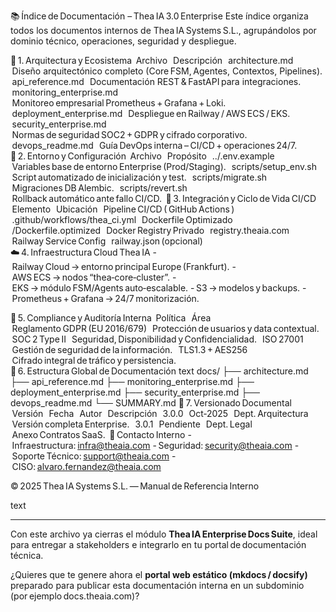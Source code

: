 📚 Índice de Documentación – Thea IA 3.0 Enterprise
Este índice organiza todos los documentos internos de Thea IA Systems S.L., agrupándolos por dominio técnico, operaciones, seguridad y despliegue.

🧠 1. Arquitectura y Ecosistema
 Archivo 	 Descripción 
 architecture.md 	 Diseño arquitectónico completo (Core FSM, Agentes, Contextos, Pipelines). 
 api_reference.md 	 Documentación REST & FastAPI para integraciones. 
 monitoring_enterprise.md 	 Monitoreo empresarial Prometheus + Grafana + Loki. 
 deployment_enterprise.md 	 Despliegue en Railway / AWS ECS / EKS. 
 security_enterprise.md 	 Normas de seguridad SOC2 + GDPR y cifrado corporativo. 
 devops_readme.md 	 Guía DevOps interna – CI/CD + operaciones 24/7. 
🧩 2. Entorno y Configuración
 Archivo 	 Propósito 
 ../.env.example 	 Variables base de entorno Enterprise (Prod/Staging). 
 scripts/setup_env.sh 	 Script automatizado de inicialización y test. 
 scripts/migrate.sh 	 Migraciones DB Alembic. 
 scripts/revert.sh 	 Rollback automático ante fallo CI/CD. 
🚀 3. Integración y Ciclo de Vida CI/CD
 Elemento 	 Ubicación 
 Pipeline CI/CD ( GitHub Actions ) 	 .github/workflows/thea_ci.yml 
 Dockerfile Optimizado 	 /Dockerfile.optimized 
 Docker Registry Privado 	 registry.theaia.com 
 Railway Service Config 	 railway.json (opcional) 
☁️ 4. Infraestructura Cloud Thea IA
- Railway Cloud → entorno principal Europe (Frankfurt).
- AWS ECS → nodos “thea‑core‑cluster”.
- EKS → módulo FSM/Agents auto‑escalable.
- S3 → modelos y backups.
- Prometheus + Grafana → 24/7 monitorización.

🔐 5. Compliance y Auditoría Interna
 Política 	 Área 
 Reglamento GDPR (EU 2016/679) 	 Protección de usuarios y data contextual. 
 SOC 2 Type II 	 Seguridad, Disponibilidad y Confidencialidad. 
 ISO 27001 	 Gestión de seguridad de la información. 
 TLS1.3 + AES256 	 Cifrado integral de tráfico y persistencia. 
🧱 6. Estructura Global de Documentación
text
docs/
├── architecture.md
├── api_reference.md
├── monitoring_enterprise.md
├── deployment_enterprise.md
├── security_enterprise.md
├── devops_readme.md
└── SUMMARY.md
🧾 7. Versionado Documental
 Versión 	 Fecha 	 Autor 	 Descripción 
 3.0.0 	 Oct‑2025 	 Dept. Arquitectura 	 Versión completa Enterprise. 
 3.0.1 	 Pendiente 	 Dept. Legal 	 Anexo Contratos SaaS. 
📩 Contacto Interno
- Infraestructura: infra@theaia.com
- Seguridad: security@theaia.com
- Soporte Técnico: support@theaia.com
- CISO: alvaro.fernandez@theaia.com

© 2025 Thea IA Systems S.L. — Manual de Referencia Interno

text

---

Con este archivo ya cierras el módulo **Thea IA Enterprise Docs Suite**, ideal para entregar a stakeholders e integrarlo en tu portal de documentación técnica.

¿Quieres que te genere ahora el **portal web estático (mkdocs / docsify)** preparado para publicar esta documentación interna en un subdominio (por ejemplo docs.theaia.com)?